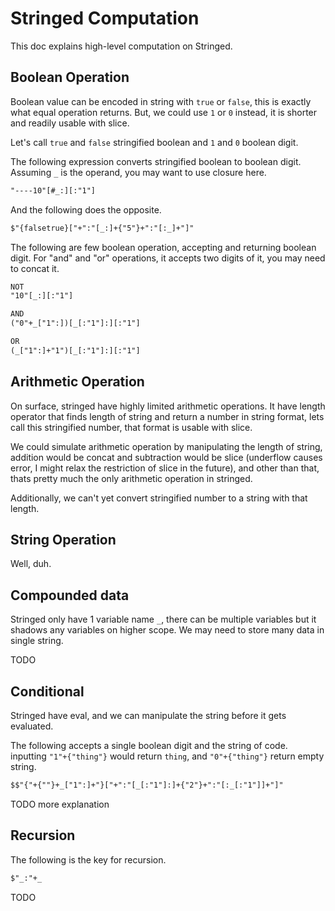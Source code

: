 # Stringed Computation

This doc explains high-level computation on Stringed.

## Boolean Operation

Boolean value can be encoded in string with `true` or `false`, this is exactly what equal operation returns. But, we could use `1` or `0` instead, it is shorter and readily usable with slice.

Let's call `true` and `false` stringified boolean and `1` and `0` boolean digit.

The following expression converts stringified boolean to boolean digit. Assuming `_` is the operand, you may want to use closure here.

```txt
"----10"[#_:][:"1"]
```

And the following does the opposite.

```txt
$"{falsetrue}["+":"[_:]+{"5"}+":"[:_]+"]"
```

The following are few boolean operation, accepting and returning boolean digit. For "and" and "or" operations, it accepts two digits of it, you may need to concat it.

```txt
NOT
"10"[_:][:"1"]

AND
("0"+_["1":])[_[:"1"]:][:"1"]

OR
(_["1":]+"1")[_[:"1"]:][:"1"]
```

## Arithmetic Operation

On surface, stringed have highly limited arithmetic operations. It have length operator that finds length of string and return a number in string format, lets call this stringified number, that format is usable with slice.

We could simulate arithmetic operation by manipulating the length of string, addition would be concat and subtraction would be slice (underflow causes error, I might relax the restriction of slice in the future), and other than that, thats pretty much the only arithmetic operation in stringed.

Additionally, we can't yet convert stringified number to a string with that length.

## String Operation

Well, duh.

## Compounded data

Stringed only have 1 variable name `_`, there can be multiple variables but it shadows any variables on higher scope. We may need to store many data in single string.

TODO

## Conditional

Stringed have eval, and we can manipulate the string before it gets evaluated.

The following accepts a single boolean digit and the string of code. inputting `"1"+{"thing"}` would return `thing`, and `"0"+{"thing"}` return empty string.

```txt
$$"{"+{""}+_["1":]+"}["+":"[_[:"1"]:]+{"2"}+":"[:_[:"1"]]+"]"
```

TODO more explanation

## Recursion

The following is the key for recursion.

```txt
$"_:"+_
```

TODO
